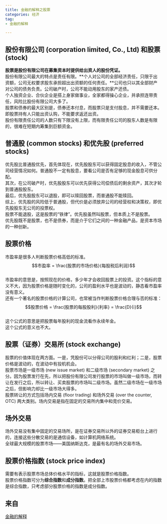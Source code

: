 ```yaml
---
title: 金融的解释之股票   
categories: 经济  
tag:    
- 金融的解释  

---
```

       
## 股份有限公司 (corporation limited, Co., Ltd) 和股票 (stock)  
**股票是股份有限公司在募集资本时提供给出资人的股份凭证。**  
股份有限公司最大的特点是责任有限。**个人对公司的全部经济责任，只限于出资额，公司无权要求股东承担超出出资额的任何责任。**公司也只以其全部财产对公司的债务负责。公司破产时，公司不能动用股东的家产还债。  
个人独资企业、合伙企业是搭上身家做事业，全家都得操心企业，并承担连带责任，风险比股份有限公司大多了。  
股票和债券的最大区别是，债券还本付息，而股票只是支付股息，并不需要还本。即股票持有人只能出资认购，不能要求返还出资。  
股份有限责任公司的人数只有下限没有上限，而有限责任公司的股东人数是有限的，很难在短期内筹集到巨额资金。  
## 普通股 (common stocks) 和优先股 (preferred stocks)  
优先股比普通股优先，首先体现在，优先股股东可以获得固定股息的收入，不管公司经营情况如何。普通股不一定有股息，要看公司是否有足够的现金股息可供分配。    
其次，在公司破产时，优先股股东可以优先获得公司偿债后的剩余资产，其次才轮到普通股股东。  
最后，优先股股东可以退股，即可以赎回股票，而普通股不能赎回。  
综上，优先股的风险低于普通股，但代价是必须放弃公司的经营权和决策权，即优先股股东无公司的投票权。  
股票不能退股，这是股票的“铁律”。优先股虽然叫股票，但本质上不是股票。  
优先股既不是股票，也不是债券，而是介于它们之间的一种金融产品，是资本市场的一种创新。  
## 股票价格  
市盈率是很多人判断股票价格高低的标准。  
$$市盈率 = \frac{股票的市场价格}{每股税后利润}$$  
市盈率的意思是，按照现在的价格，多少年才会收回股票上的投资。这个指标的意义不大，因为股票价格是随时变化的，公司的盈利水平也是波动的，静态看市盈率没有意义。  
还有一个著名的股票价格的计算公司，也常被当作判断股票价格合理与否的标准：  
$$股票价格 = \frac{股票的每股股利}{利率} = \frac{D}{i}$$  
这个公式的意思是把股票每年股利的现金流看作永续年金。  
这个公式的意义也不大。  
## 股票（证券）交易所 (stock exchange)  
股票的价值体现在两方面。一是，凭股份可以分得公司的股利和红利；二是，股票价格是波动的，在波动中有投机机会。  
股票市场是一级市场 (new issue market) 和二级市场 (secondary market) 之分。因为股票发行在先，所以把股份有限公司发行股票的市场叫做一级市场，而转让在发行之后，所以转让、买卖股票的市场叫二级市场。虽然二级市场在一级市场之后，但影响力却比一级市场大得多。  
股票转让的方式包括场内交易 (floor trading) 和场外交易 (over the counter, OTC) 两大类别。场内交易是指在固定的交易所内集中和竞价交易。     
## 场外交易    
场外交易没有集中固定的交易场所，是在证券交易所以外的证券交易柜台上进行的，连接这些分散交易的是通信设备，如计算机网络系统。  
全球最大规模的股票市场——美国纳斯达克，是最有名的场外交易市场。  
## 股票价格指数 (stock price index)  
需要有表示股票市场总体价格水平的指标，这就是股票价格指数。  
股票价格指数可分为**综合指数**和**成分指数**。把全部上市股票价格都考虑在内的指数是综合指数，只考虑部分股票价格的指数是成分指数。    
## 来自
[金融的解释](https://book.douban.com/subject/26032227/)
